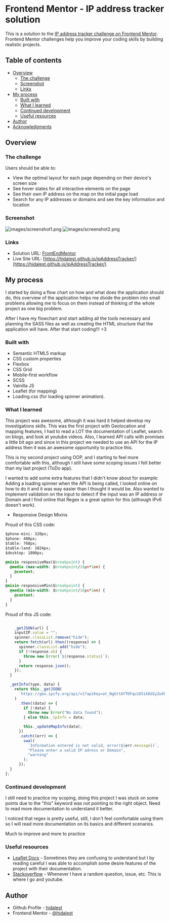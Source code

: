 # Frontend Mentor - IP address tracker solution

This is a solution to the [IP address tracker challenge on Frontend Mentor](https://www.frontendmentor.io/challenges/ip-address-tracker-I8-0yYAH0). Frontend Mentor challenges help you improve your coding skills by building realistic projects.

## Table of contents

- [Overview](#overview)
  - [The challenge](#the-challenge)
  - [Screenshot](#screenshot)
  - [Links](#links)
- [My process](#my-process)
  - [Built with](#built-with)
  - [What I learned](#what-i-learned)
  - [Continued development](#continued-development)
  - [Useful resources](#useful-resources)
- [Author](#author)
- [Acknowledgments](#acknowledgments)

## Overview

### The challenge

Users should be able to:

- View the optimal layout for each page depending on their device's screen size
- See hover states for all interactive elements on the page
- See their own IP address on the map on the initial page load
- Search for any IP addresses or domains and see the key information and location

### Screenshot

![images/screenshot1.png](images/screenshot1.png)
![images/screenshot2.png](images/screenshot2.png)

### Links

- Solution URL: [FrontEndMentor](https://www.frontendmentor.io/challenges/ip-address-tracker-I8-0yYAH0/hub/html5-css-sass-flexbox-vainilla-javascript-leaflet-MpEmqHpAk)
- Live Site URL: [https://hidalest.github.io/ipAddressTracker/](https://hidalest.github.io/ipAddressTracker/)

## My process

I started by doing a flow chart on how and what does the application should do, this overview of the application helps me divide the problem into small problems allowing me to focus on them instead of thinking of the whole project as one big problem.

After I have my flowchart and start adding all the tools necessary and planning the SASS files as well as creating the HTML structure that the application will have. After that start coding!!! <3

### Built with

- Semantic HTML5 markup
- CSS custom properties
- Flexbox
- CSS Grid
- Mobile-first workflow
- SCSS
- Vainilla JS
- Leaflet (for mapping)
- Loading.css (for loading spinner animation).

### What I learned

This project was awesome, although it was hard it helped develop my investigations skills.
This was the first project with Geolocation and mapping features, I had to read a LOT the documentation of Leaflet, search on blogs, and look at youtube videos. Also, I learned API calls with promises a little bit ago and since in this project we needed to use an API for the IP address then it was an awesome opportunity to practice this.

This is my second project using OOP, and I starting to feel more comfortable with this, although I still have some scoping issues I felt better than my last project (ToDo app).

I wanted to add some extra features that I didn't know about for example: Adding a loading spinner when the API is being called, I looked online on how to do it and it was way easier than I thought it would be. Also wanted to implement validation on the input to detect if the input was an IP address or Domain and I find online that Regex is a great option for this (although IPv6 doesn't work).

- Responsive Design Mixins

Proud of this CSS code:

```css
$phone-mini: 320px;
$phone: 480px;
$table: 768px;
$table-land: 1024px;
$desktop: 1800px;

@mixin responsiveMax($breakpoint) {
  @media (max-width: $breakpoint/16px*1em) {
    @content;
  }
}
@mixin responsiveMin($breakpoint) {
  @media (min-width: $breakpoint/16px*1em) {
    @content;
  }
}
```

Proud of this JS code:

```js

    _getJSON(url) {
    inputIP.value = "";
    spinner.classList.remove("hide");
    return fetch(url).then((response) => {
      spinner.classList.add("hide");
      if (!response.ok) {
        throw new Error(`${response.status}`);
      }
      return response.json();
    });
  }

  _getInfo(type, data) {
    return this._getJSON(
      `https://geo.ipify.org/api/v1?apiKey=at_NgGttAYTDFqu165ikDdSyZw5hNeP4&${type}=${data}`
    )
      .then((data) => {
        if (!data) {
          throw new Error("No data found");
        } else this._ipInfo = data;

        this._updateMapInfo(data);
      })
      .catch((err) => {
        swal(
          `Information entered is not valid, error(${err.message})`,
          "Please enter a valid IP adress or Domain",
          "warning"
        );
      });
  }
};
```

### Continued development

I still need to practice my scoping, doing this project I was stuck on some points due to the "this" keyword was not pointing to the right object. Need to read more documentation to understand it better.

I noticed that regex is pretty useful, still, I don't feel comfortable using them so I will read more documentation on its basics and different scenarios.

Much to improve and more to practice

### Useful resources

- [Leaflet Docs](https://leafletjs.com/reference-1.7.1.html) - Sometimes they are confusing to understand but I by reading careful I was able to accomplish some desire features of the project with their documentation.
- [Stackoverflow](https://stackoverflow.com/) - Whenever I have a random question, issue, etc. This is where I go and youtube.

## Author

- Github Profile - [hidalest](https://github.com/hidalest)
- Frontend Mentor - [@hidalest](https://www.frontendmentor.io/profile/hidalest)
